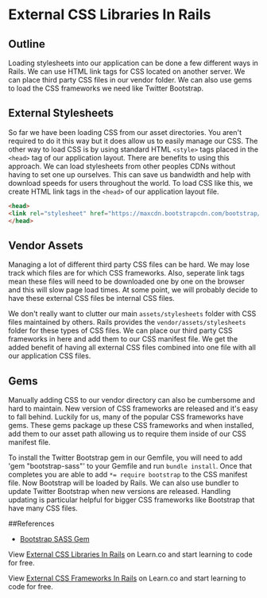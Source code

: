 # External CSS Libraries In Rails

## Outline
Loading stylesheets into our application can be done a few different ways in Rails. We can use HTML link tags for CSS located on another server. We can place third party CSS files in our vendor folder.  We can also use gems to load the CSS frameworks we need like Twitter Bootstrap.

## External Stylesheets
So far we have been loading CSS from our asset directories. You aren't required to do it this way but it does allow us to easily manage our CSS. The other way to load CSS is by using standard HTML `<style>` tags placed in the `<head>` tag of our application layout. There are benefits to using this approach. We can load stylesheets from other peoples CDNs without having to set one up ourselves. This can save us bandwidth and help with download speeds for users throughout the world. To load CSS like this, we create HTML link tags in the `<head>` of our application layout file.

```html
<head>
<link rel="stylesheet" href="https://maxcdn.bootstrapcdn.com/bootstrap/3.3.6/css/bootstrap.min.css" />
</head>
```

## Vendor Assets
Managing a lot of different third party CSS files can be hard. We may lose track which files are for which CSS frameworks. Also, seperate link tags mean these files will need to be downloaded one by one on the browser and this will slow page load times. At some point, we will probably decide to have these external CSS files be internal CSS files.

We don't really want to clutter our main `assets/stylesheets` folder with CSS files maintained by others. Rails provides the `vendor/assets/stylesheets` folder for these types of CSS files. We can place our third party CSS frameworks in here and add them to our CSS manifest file. We get the added benefit of having all external CSS files combined into one file with all our application CSS files.

## Gems
Manually adding CSS to our vendor directory can also be cumbersome and hard to maintain. New version of CSS frameworks are released and it's easy to fall behind. Luckily for us, many of the popular CSS frameworks have gems. These gems package up these CSS frameworks and when installed, add them to our asset path allowing us to require them inside of our CSS manifest file.

To install the Twitter Bootstrap gem in our Gemfile, you will need to add 'gem "bootstrap-sass"' to your Gemfile and run `bundle install`. Once that completes you are able to add `*= require bootstrap` to the CSS manifest file. Now Bootstrap will be loaded by Rails. We can also use bundler to update Twitter Bootstrap when new versions are released. Handling updating is particular helpful for bigger CSS frameworks like Bootstrap that have many CSS files.

##References
- [Bootstrap SASS Gem](https://github.com/twbs/bootstrap-sass)

<p data-visibility='hidden'>View <a href='https://learn.co/lessons/external-css-frameworks-in-rails' title='External CSS Libraries In Rails'>External CSS Libraries In Rails</a> on Learn.co and start learning to code for free.</p>

<p class='util--hide'>View <a href='https://learn.co/lessons/external-css-frameworks-in-rails'>External CSS Frameworks In Rails</a> on Learn.co and start learning to code for free.</p>
